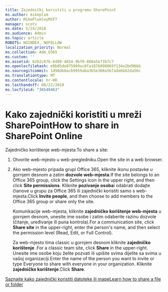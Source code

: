 ```yaml
---
title: Zajednički koristiti u programu SharePoint
ms.author: mikeplum
author: MikePlumleyMSFT
manager: scotv
ms.date: 5/24/2018
ms.audience: Admin
ms.topic: article
ROBOTS: NOINDEX, NOFOLLOW
localization_priority: Normal
ms.collection: Adm_O365
ms.custom: ''
ms.assetid: 62b2c87b-6d09-4654-9bf0-868a5e73b7c7
ms.openlocfilehash: e9b05de875969ac8fa1876898069f134e2bd96bb
ms.sourcegitcommit: 1d98db8acb9959aba3b5e308a567ade6b62da56c
ms.translationtype: MT
ms.contentlocale: hr-HR
ms.lasthandoff: 08/22/2019
ms.locfileid: "36549463"
---
```

# <a name="how-to-share-in-sharepoint-online"></a><span data-ttu-id="9ce8b-102">Kako zajednički koristiti u mreži SharePoint</span><span class="sxs-lookup"><span data-stu-id="9ce8b-102">How to share in SharePoint Online</span></span>

<span data-ttu-id="9ce8b-103">Zajedničko korištenje web-mjesta:</span><span class="sxs-lookup"><span data-stu-id="9ce8b-103">To share a site:</span></span>
  
1. <span data-ttu-id="9ce8b-104">Otvorite web-mjesto u web-pregledniku.</span><span class="sxs-lookup"><span data-stu-id="9ce8b-104">Open the site in a web browser.</span></span>
    
2. <span data-ttu-id="9ce8b-105">Ako web-mjesto pripada grupi Office 365, kliknite ikonu postavke u gornjem desnom a zatim **dozvole web-mjesta**.</span><span class="sxs-lookup"><span data-stu-id="9ce8b-105">If the site belongs to an Office 365 group, click the Settings icon in the upper right, and then click **Site permissions**.</span></span> <span data-ttu-id="9ce8b-106">Kliknite **pozivanje osoba**i odabrati dodajte članove u grupu za Office 365 ili zajednički koristiti samo s web-mjesta.</span><span class="sxs-lookup"><span data-stu-id="9ce8b-106">Click **Invite people**, and then choose to add members to the Office 365 group or share only the site.</span></span> 
    
    <span data-ttu-id="9ce8b-107">Komunikacije web-mjesta, kliknite **zajedničko korištenje web-mjesta** u gornjem desnom, unesite ime osobe i zatim odaberite razinu dozvole (čitanje, uređivanje ili puna kontrola).</span><span class="sxs-lookup"><span data-stu-id="9ce8b-107">For a communication site, click **Share site** in the upper-right, enter the person's name, and then select the permission level (Read, Edit, or Full Control).</span></span> 
    
    <span data-ttu-id="9ce8b-108">Za web-mjesto tima classic u gornjem desnom kliknite **zajedničko korištenje** .</span><span class="sxs-lookup"><span data-stu-id="9ce8b-108">For a classic team site, click **Share** in the upper-right.</span></span> <span data-ttu-id="9ce8b-109">Unesite ime osobe koju želite pozvati ili upišite svima dijelite sa svima u vašoj organizaciji.</span><span class="sxs-lookup"><span data-stu-id="9ce8b-109">Enter the name of the person you want to invite or type Everyone to share with everyone in your organization.</span></span> <span data-ttu-id="9ce8b-110">Kliknite **zajedničko korištenje**.</span><span class="sxs-lookup"><span data-stu-id="9ce8b-110">Click **Share**.</span></span>
    
[<span data-ttu-id="9ce8b-111">Saznajte kako zajednički koristiti datoteke ili mape</span><span class="sxs-lookup"><span data-stu-id="9ce8b-111">Learn how to share a file or folder</span></span>](https://go.microsoft.com/fwlink/?linkid=511430)
  

